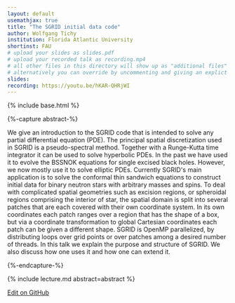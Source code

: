```yaml
---
layout: default
usemathjax: true
title: "The SGRID initial data code"
author: Wolfgang Tichy
institution: Florida Atlantic University
shortinst: FAU
# upload your slides as slides.pdf
# upload your recorded talk as recording.mp4
# all other files in this directory will show up as "additional files"
# alternatively you can override by uncommenting and giving an explict URL:
slides: 
recording: https://youtu.be/hKAR-QHRjWI
---
```

{% include base.html %}

{%-capture abstract-%}

We give an introduction to the SGRID code that is intended to solve any 
partial differential equation (PDE). The principal spatial discretization 
used in SGRID is a pseudo-spectral method. Together with a Runge-Kutta time 
integrator it can be used to solve hyperbolic PDEs. In the past we have used 
it to evolve the BSSNOK equations for single excised black holes. However, 
we now mostly use it to solve elliptic PDEs. Currently SGRID's main 
application is to solve the conformal thin sandwich equations to construct 
initial data for binary neutron stars with arbitrary masses and spins. To 
deal with complicated spatial geometries such as excision regions, or 
spheroidal regions comprising the interior of star, the spatial domain is 
split into several patches that are each covered with their own coordinate 
system. In its own coordinates each patch ranges over a region that has the 
shape of a box, but via a coordinate transformation to global Cartesian 
coordinates each patch can be given a different shape. SGRID is OpenMP 
parallelized, by distributing loops over grid points or over patches among a 
desired number of threads. In this talk we explain the purpose and structure 
of SGRID. We also discuss how one uses it and how one can extend it.

{%-endcapture-%}

<div class="col-xs-12" markdown="1">
{% include lecture.md abstract=abstract %}

[Edit on GitHub](https://github.com/EinsteinToolkit/et2021uiuc/edit/master/{{page.path}})
</div>
